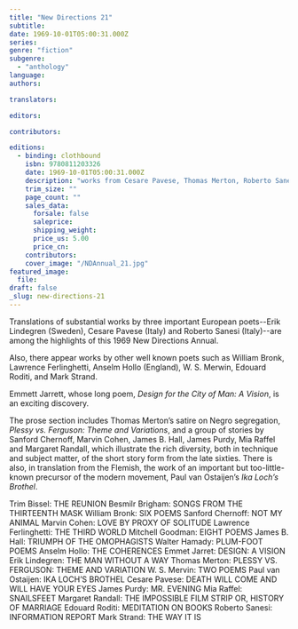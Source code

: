 ```yaml
---
title: "New Directions 21"
subtitle:
date: 1969-10-01T05:00:31.000Z
series:
genre: "fiction"
subgenre:
  - "anthology"
language:
authors:

translators:

editors:

contributors:

editions:
  - binding: clothbound
    isbn: 9780811203326
    date: 1969-10-01T05:00:31.000Z
    description: "works from Cesare Pavese, Thomas Merton, Roberto Sanesi "
    trim_size: ""
    page_count: ""
    sales_data:
      forsale: false
      saleprice:
      shipping_weight:
      price_us: 5.00
      price_cn:
    contributors:
    cover_image: "/NDAnnual_21.jpg"
featured_image:
  file:
draft: false
_slug: new-directions-21
---
```


Translations of substantial works by three important European poets--Erik Lindegren (Sweden), Cesare Pavese (Italy) and Roberto Sanesi (Italy)--are among the highlights of this 1969 New Directions Annual.

Also, there appear works by other well known poets such as William Bronk, Lawrence Ferlinghetti, Anselm Hollo (England), W. S. Merwin, Edouard Roditi, and Mark Strand.

Emmett Jarrett, whose long poem, _Design for the City of Man: A Vision_, is an exciting discovery.

The prose section includes Thomas Merton’s satire on Negro segregation, _Plessy vs. Ferguson: Theme and Variations_, and a group of stories by Sanford Chernoff, Marvin Cohen, James B. Hall, James Purdy, Mia Raffel and Margaret Randall, which illustrate the rich diversity, both in technique and subject matter, of the short story form from the late sixties. There is also, in translation from the Flemish, the work of an important but too-little-known precursor of the modern movement, Paul van Ostaijen’s _Ika Loch’s Brothel_.

Trim Bissel: THE REUNION Besmilr Brigham: SONGS FROM THE THIRTEENTH MASK William Bronk: SIX POEMS Sanford Chernoff: NOT MY ANIMAL Marvin Cohen: LOVE BY PROXY OF SOLITUDE Lawrence Ferlinghetti: THE THIRD WORLD Mitchell Goodman: EIGHT POEMS James B. Hall: TRIUMPH OF THE OMOPHAGISTS Walter Hamady: PLUM-FOOT POEMS Anselm Hollo: THE COHERENCES Emmet Jarret: DESIGN: A VISION Erik Lindegren: THE MAN WITHOUT A WAY Thomas Merton: PLESSY VS. FERGUSON: THEME AND VARIATION W. S. Mervin: TWO POEMS Paul van Ostaijen: IKA LOCH’S BROTHEL Cesare Pavese: DEATH WILL COME AND WILL HAVE YOUR EYES James Purdy: MR. EVENING Mia Raffel: SNAILSFEET Margaret Randall: THE IMPOSSIBLE FILM STRIP OR, HISTORY OF MARRIAGE Edouard Roditi: MEDITATION ON BOOKS Roberto Sanesi: INFORMATION REPORT Mark Strand: THE WAY IT IS

